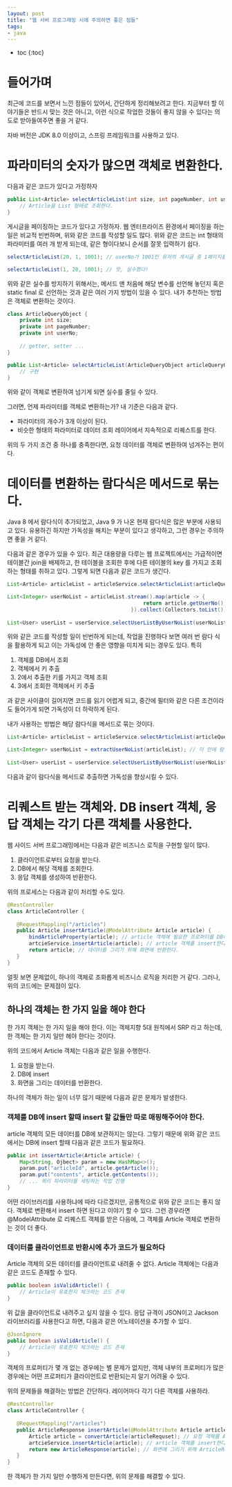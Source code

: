 ```yaml
---
layout: post
title: "웹 서버 프로그래밍 시에 주의하면 좋은 점들"
tags:
- java 
---
```


* toc
{:toc}

# 들어가며
최근에 코드를 보면서 느낀 점들이 있어서, 간단하게 정리해보려고 한다. 
지금부터 할 이야기들은 반드시 맞는 것은 아니고, 이런 식으로 작업한 것들이 좋지 않을 수 있다는 의도로 받아들여주면 좋을 거 같다.

자바 버전은 JDK 8.0 이상이고, 스프링 프레임워크를 사용하고 있다.

# 파라미터의 숫자가 많으면 객체로 변환한다.
다음과 같은 코드가 있다고 가정하자

~~~java
public List<Article> selectArticleList(int size, int pageNumber, int userNo) {
    // Article을 List 형태로 조회한다.
}
~~~

게시글을 페이징하는 코드가 있다고 가정하자. 웹 엔터프라이즈 환경에서 페이징을 하는 일은 비교적 빈번하며, 위와 같은 코드를 작성할 일도 많다. 
위와 같은 코드는 int 형태의 파라미터를 여러 개 받게 되는데, 같은 형이다보니 순서를 잘못 입력하기 쉽다. 

~~~java
selectArticleList(20, 1, 1001); // userNo가 1001인 유저의 게시글 중 1페이지를 조회한다. 한 페이지에 게시글 노출 개수는 20개이다.

selectArticleList(1, 20, 1001); // 앗, 실수했다!
~~~

위와 같은 실수를 방지하기 위해서는, 메서드 맨 처음에 해당 변수를 선언해 놓던지 혹은 static final 로 선언하는 것과 같은 여러 가지 방법이 있을 수 있다. 내가 추천하는 방법은 객체로 변환하는 것이다.

~~~java
class ArticleQueryObject {
    private int size;
    private int pageNumber;
    private int userNo;
    
    // getter, setter ...
}

public List<Article> selectArticleList(ArticleQueryObject articleQueryObject) {
    // 구현
}
~~~

위와 같이 객체로 변환하여 넘기게 되면 실수를 줄일 수 있다.

그러면, 언제 파라미터를 객체로 변환하는가? 내 기준은 다음과 같다.

- 파라미터의 개수가 3개 이상이 된다.
- 비슷한 형태의 파라미터로 데이터 조회 레이어에서 지속적으로 리퀘스트를 한다.

위의 두 가지 조건 중 하나를 충족한다면, 요청 데이터를 객체로 변환하여 넘겨주는 편이다.

# 데이터를 변환하는 람다식은 메서드로 묶는다.
Java 8 에서 람다식이 추가되었고, Java 9 가 나온 현재 람다식은 많은 부분에 사용되고 있다. 유용하긴 하지만 가독성을 해치는 부분이 있다고 생각하고, 그런 경우는 주의하면 좋을 거 같다.

다음과 같은 경우가 있을 수 있다. 최근 대용량을 다루는 웹 프로젝트에서는 가급적이면 테이블간 join을 배제하고, 한 테이블을 조회한 후에 다른 테이블의 key 를 가지고 조회하는 형태를 취하고 있다.
그렇게 되면 다음과 같은 코드가 생긴다.

~~~java
List<Article> articleList = articleService.selectArticleList(articleQueryObject);

List<Integer> userNoList = articleList.stream().map(article -> {
                                            return article.getUserNo();
                                        }).collect(Collectors.toList()); // 게시물에서 userNo를 추출한다.
                                        
List<User> userList = userService.selectUserListByUserNoList(userNoList); // userNoList를 가지고 User 객체를 조회한다. 

~~~

위와 같은 코드를 작성할 일이 빈번하게 되는데, 작업을 진행하다 보면 여러 번 람다 식을 활용하게 되고 이는 가독성에 안 좋은 영향을 미치게 되는 경우도 있다.
특히 

1. 객체를 DB에서 조회
2. 객체에서 키 추출
3. 2에서 추출한 키를 가지고 객체 조회
4. 3에서 조회한 객체에서 키 추출

과 같은 사이클이 길어지면 코드를 읽기 어렵게 되고, 중간에 필터와 같은 다른 조건이라도 들어가게 되면 가독성이 더 하락하게 된다.

내가 사용하는 방법은 해당 람다식을 메서드로 묶는 것이다.

~~~java
List<Article> articleList = articleService.selectArticleList(articleQueryObject);

List<Integer> userNoList = extractUserNoList(articleList); // 이 안에 람다식을 집어 넣는다. 
                                        
List<User> userList = userService.selectUserListByUserNoList(userNoList); // userNoList를 가지고 User 객체를 조회한다. 
~~~

다음과 같이 람다식을 메서드로 추출하면 가독성을 향상시킬 수 있다.

# 리퀘스트 받는 객체와. DB insert 객체, 응답 객체는 각기 다른 객체를 사용한다.
웹 사이드 서버 프로그래밍에서는 다음과 같은 비즈니스 로직을 구현할 일이 많다.

1. 클라이언트로부터 요청을 받는다.
2. DB에서 해당 객체를 조회한다.
3. 응답 객체를 생성하여 반환한다.

위의 프로세스는 다음과 같이 처리할 수도 있다.

~~~java
@RestController
class ArticleController {
    
   @RequestMappling("/articles")
   public Article insertArticle(@ModelAttribute Article article) {
       bindArticleProperty(article); // article 객체에 필요한 프로퍼티를 DB에서 조회하여 binding 한다.
       artcieService.insertArticle(article); // article 객체를 insert한다.
       return article; // 데이터를 그리기 위해 화면에 반환한다.
   } 
}
~~~

얼핏 보면 문제없이, 하나의 객체로 조화롭게 비즈니스 로직을 처리한 거 같다. 그러나, 위의 코드에는 문제점이 있다.

## 하나의 객체는 한 가지 일을 해야 한다
한 가지 객체는 한 가지 일을 해야 한다. 이는 객체지향 5대 원칙에서 SRP 라고 하는데, 한 객체는 한 가지 일만 해야 한다는 것이다.

위의 코드에서 Article 객체는 다음과 같은 일을 수행한다.

1. 요청을 받는다.
2. DB에 insert
3. 화면을 그리는 데이터를 반환한다.

하나의 객체가 하는 일이 너무 많기 때문에 다음과 같은 문제가 발생한다.

### 객체를 DB에 insert 할때 insert 할 값들만 따로 매핑해주어야 한다.
article 객체의 모든 데이터를 DB에 보관하지는 않는다. 그렇기 때문에 위와 같은 코드에서는 DB에 insert 할때 다음과 같은 코드가 필요하다.

~~~java
public int insertArticle(Article article) {
    Map<String, Ojbect> param = new HashMap<>();
    param.put("articleId", article.getArticle());
    param.put("contents", article.getContents());
    // ... 쿼리 파라미터를 세팅하는 작업 진행
}
~~~

어떤 라이브러리를 사용하냐에 따라 다르겠지만, 공통적으로 위와 같은 코드는 좋지 않다. 객체로 변환해서 insert 하면 된다고 이야기 할 수 있다.
그런 경우라면 @ModelAttribute 로 리퀘스트 객체를 받은 다음에, 그 객체를 Article 객체로 변환하는 것이 더 좋다.

### 데이터를 클라이언트로 반환시에 추가 코드가 필요하다
Article 객체의 모든 데이터를 클라이언트로 내려줄 수 없다. Article 객체에는 다음과 같은 코드도 존재할 수 있다.

~~~java
public boolean isValidArticle() {
    // Article이 유효한지 체크하는 코드 존재
}
~~~

위 값을 클라이언트로 내려주고 싶지 않을 수 있다. 응답 규격이 JSON이고 Jackson 라이브러리를 사용한다고 하면, 다음과 같은 어노테이션을 추가할 수 있다.

~~~java
@JsonIgnore
public boolean isValidArticle() {
    // Article이 유효한지 체크하는 코드 존재
}
~~~

객체의 프로퍼티가 몇 개 없는 경우에는 별 문제가 없지만, 객체 내부의 프로퍼티가 많은 경우에는 어떤 프로퍼티가 클라이언트로 반환되는지 알기 어려울 수 있다. 



위의 문제들을 해결하는 방법은 간단하다. 레이어마다 각기 다른 객체를 사용하라.

~~~java
@RestController
class ArticleController {
    
   @RequestMappling("/articles")
   public ArticleResponse insertArticle(@ModelAttribute Article articleRequest) {
       Article article = convertArticle(articleRequset); // 요청 객체를 Article 객체로 변환한다. 
       artcieService.insertArticle(article); // article 객체를 insert한다.
       return new ArticleResponse(article); // 화면에 그리기 위해 ArticleResponse 객체를 반환한다. 
   } 
}
~~~

한 객체가 한 가지 일만 수행하게 만든다면, 위의 문제를 해결할 수 있다.

